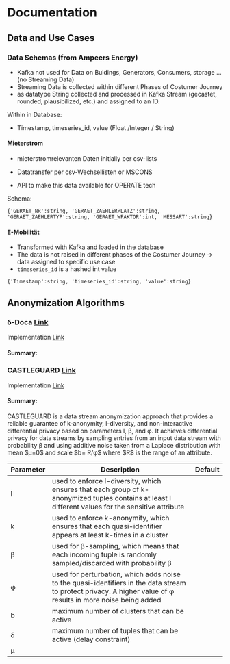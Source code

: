 # Documentation

## Data and Use Cases
### Data Schemas (from Ampeers Energy)

- Kafka not used for Data on Buidings, Generators, Consumers, storage ... (no Streaming Data)
- Streaming Data is collected within different Phases of Costumer Journey
- as datatype String collected and processed in Kafka Stream (gecastet, rounded, plausibilized, etc.) and assigned to an ID.

Within in Database:
- Timestamp, timeseries_id, value (Float /Integer / String)

#### Mieterstrom 
- mieterstromrelevanten Daten initially per csv-lists 
- Datatransfer per csv-Wechsellisten or MSCONS

- API to make this data available for OPERATE tech

Schema: 
```
{'GERAET_NR':string, 'GERAET_ZAEHLERPLATZ':string, 'GERAET_ZAEHLERTYP':string, 'GERAET_WFAKTOR':int, 'MESSART':string}
```

#### E-Mobilität
- Transformed with Kafka and loaded in the database
- The data is not raised in different phases of the Costumer Journey -> data assigned to specific use case
- `timeseries_id` is a hashed int value
```
{'Timestamp':string, 'timeseries_id':string, 'value':string}
```

## Anonymization Algorithms

### &delta;-Doca [Link](https://link.springer.com/chapter/10.1007/978-3-030-00305-0_20)

Implementation [Link](https://github.com/itsjorgemg/TFM-deltaDoca)

#### Summary:


### CASTLEGUARD [Link](https://ieeexplore.ieee.org/abstract/document/9251212)

Implementation [Link](https://github.com/hallnath1/CASTLEGUARD/tree/master)

#### Summary:

CASTLEGUARD is a data stream anonymization approach that provides a reliable guarantee of k-anonymity, l-diversity, and non-interactive differential privacy based on parameters l, β, and φ. It achieves differential privacy for data streams by sampling entries from an input data stream with probability β and using additive noise taken from a Laplace distribution with mean \$μ=0$ and scale \$b= R/φ$ where \$R$ is the range of an attribute.


| Parameter     | Description   | Default       | 
| ------------- | ------------- | ------------- | 
| l  | used to enforce l-diversity, which ensures that each group of k-anonymized tuples contains at least l different values for the sensitive attribute | |
| k  | used to enforce k-anonymity, which ensures that each quasi-identifier appears at least k-times in a cluster | |
| β  | used for β-sampling, which means that each incoming tuple is randomly sampled/discarded with probability β  | |
| φ  | used for perturbation, which adds noise to the quasi-identifiers in the data stream to protect privacy. A higher value of φ results in more noise being added |
| b  | maximum number of clusters that can be active | |
| δ  | maximum number of tuples that can be active (delay constraint) | |
| μ  |   |




